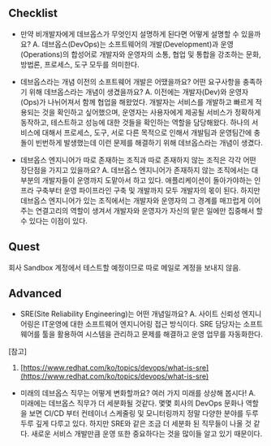 ## Checklist

- 만약 비개발자에게 데브옵스가 무엇인지 설명하게 된다면 어떻게 설명할 수 있을까요?
  A. 데브옵스(DevOps)는 소프트웨어의 개발(Development)과 운영(Operations)의 합성어로 개발자와 운영자의 소통, 협업 및 통합을 강조하는 문화, 방법론, 프로세스, 도구 모두를 의미한다.

- 데브옵스라는 개념 이전의 소프트웨어 개발은 어땠을까요? 어떤 요구사항을 충족하기 위해 데브옵스라는 개념이 생겼을까요?
  A. 이전에는 개발자(Dev)와 운영자(Ops)가 나뉘어져서 함께 협업을 해왔었다. 개발자는 서비스를 개발하고 빠르게 적용되는 것을 확인하고 싶어했으며, 운영자는 사용자에게 제공될 서비스가 정확하게 동작하고, 테스트하고 성능에 대한 것들을 확인하는 역할을 담당해왔다. 하나의 서비스에 대해서 프로세스, 도구, 서로 다른 목적으로 인해서 개발팀과 운영팀간에 충돌이 빈번하게 발생했는데 이런 문제를 해결하기 위해 데브옵스라는 개념이 생겼다.

- 데브옵스 엔지니어가 따로 존재하는 조직과 따로 존재하지 않는 조직은 각각 어떤 장단점을 가지고 있을까요?
  A. 데브옵스 엔지니어가 존재하지 않는 조직에서는 대부분의 개발자들이 운영까지 도맡아서 하고 있다. 애플리케이션이 돌아가야하는 인프라 구축부터 운영 파이프라인 구축 및 개발까지 모두 개발자의 몫이 된다. 하지만 데브옵스 엔지니어가 있는 조직에서는 개발자와 운영자의 그 경계를 매끄럽게 이어주는 연결고리의 역할이 생겨서 개발자와 운영자가 자신의 맡은 일에만 집중해서 할 수 있다는 이점이 있다.

## Quest

회사 Sandbox 계정에서 테스트할 예정이므로 따로 메일로 계정을 보내지 않음.

## Advanced

- SRE(Site Reliability Engineering)는 어떤 개념일까요?
  A. 사이트 신뢰성 엔지니어링은 IT운영에 대한 소프트웨어 엔지니어링 접근 방식이다. SRE 담당자는 소프트웨어를 툴을 활용하여 시스템을 관리하고 문제를 해결하고 운영 업무를 자동화한다.

[참고]

1. [https://www.redhat.com/ko/topics/devops/what-is-sre](https://www.redhat.com/ko/topics/devops/what-is-sre)

- 미래의 데브옵스 직무는 어떻게 변화할까요? 여러 가지 미래를 상상해 봅시다!
  A. 미래에는 데브옵스 직무가 더 세분화될 것같다. 몇몇 회사의 DevOps 문화나 역할을 보면 CI/CD 부터 컨테이너 스케줄링 및 모니터링까지 정말 다양한 분야를 두루두루 깊게 다루고 있다. 하지만 SRE와 같은 조금 더 세분화 된 직무들이 나올 것 같다. 새로운 서비스 개발만큼 운영 또한 중요하다는 것을 많이들 알고 있기 때문이다.
